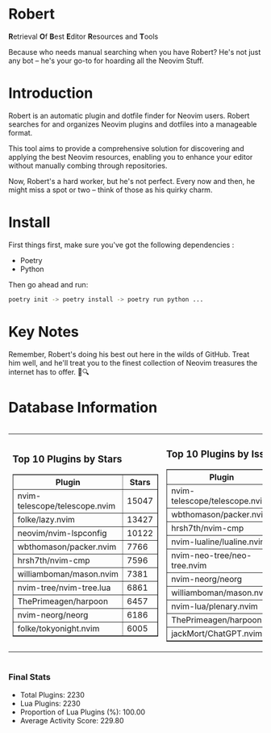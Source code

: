 # Robert

**R**etrieval
**O**f
**B**est
**E**ditor
**R**esources and
**T**ools

Because who needs manual searching when you have Robert?
He's not just any bot – he's your go-to for hoarding all the Neovim Stuff.

# Introduction
Robert is an automatic plugin and dotfile finder for Neovim users. Robert searches for and organizes Neovim plugins and dotfiles into a manageable format.

This tool aims to provide a comprehensive solution for discovering and applying the best Neovim resources, enabling you to enhance your editor without manually combing through repositories.

Now, Robert's a hard worker, but he's not perfect. Every now and then, he might miss a spot or two – think of those as his quirky charm. 

# Install
 First things first, make sure you've got the following dependencies :
  - Poetry 
  - Python 

Then go ahead and run:

```bash
poetry init -> poetry install -> poetry run python ...
```
# Key Notes

Remember, Robert's doing his best out here in the wilds of GitHub. Treat him well, and he'll treat you to the finest collection of Neovim treasures the internet has to offer. 🎩🔍


# Database Information

<div style='display:flex;flex-direction:row;justify-content:space-between;'><table><tr><td><h3>Top 10 Plugins by Stars</h3><table border="1"><tr><th>Plugin</th><th>Stars</th></tr><tr><td>nvim-telescope/telescope.nvim</td><td>15047</td></tr><tr><td>folke/lazy.nvim</td><td>13427</td></tr><tr><td>neovim/nvim-lspconfig</td><td>10122</td></tr><tr><td>wbthomason/packer.nvim</td><td>7766</td></tr><tr><td>hrsh7th/nvim-cmp</td><td>7596</td></tr><tr><td>williamboman/mason.nvim</td><td>7381</td></tr><tr><td>nvim-tree/nvim-tree.lua</td><td>6861</td></tr><tr><td>ThePrimeagen/harpoon</td><td>6457</td></tr><tr><td>nvim-neorg/neorg</td><td>6186</td></tr><tr><td>folke/tokyonight.nvim</td><td>6005</td></tr></table></td><td><h3>Top 10 Plugins by Issues</h3><table border="1"><tr><th>Plugin</th><th>Issues</th></tr><tr><td>nvim-telescope/telescope.nvim</td><td>339</td></tr><tr><td>wbthomason/packer.nvim</td><td>306</td></tr><tr><td>hrsh7th/nvim-cmp</td><td>263</td></tr><tr><td>nvim-lualine/lualine.nvim</td><td>215</td></tr><tr><td>nvim-neo-tree/neo-tree.nvim</td><td>208</td></tr><tr><td>nvim-neorg/neorg</td><td>177</td></tr><tr><td>williamboman/mason.nvim</td><td>176</td></tr><tr><td>nvim-lua/plenary.nvim</td><td>138</td></tr><tr><td>ThePrimeagen/harpoon</td><td>115</td></tr><tr><td>jackMort/ChatGPT.nvim</td><td>106</td></tr></table></td><td><h3>Top 10 Plugins by Forks</h3><table border="1"><tr><th>Plugin</th><th>Forks</th></tr><tr><td>neovim/nvim-lspconfig</td><td>2038</td></tr><tr><td>nvim-telescope/telescope.nvim</td><td>817</td></tr><tr><td>nvim-tree/nvim-tree.lua</td><td>603</td></tr><tr><td>nvim-lualine/lualine.nvim</td><td>459</td></tr><tr><td>folke/tokyonight.nvim</td><td>394</td></tr><tr><td>hrsh7th/nvim-cmp</td><td>379</td></tr><tr><td>ThePrimeagen/harpoon</td><td>355</td></tr><tr><td>folke/lazy.nvim</td><td>322</td></tr><tr><td>jackMort/ChatGPT.nvim</td><td>308</td></tr><tr><td>nvimdev/lspsaga.nvim</td><td>287</td></tr></table></td></tr></table></div>

### Final Stats
- Total Plugins: 2230
- Lua Plugins: 2230
- Proportion of Lua Plugins (%): 100.00
- Average Activity Score: 229.80
